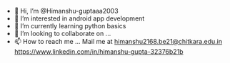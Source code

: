 - 👋 Hi, I’m @Himanshu-guptaaa2003
- 👀 I’m interested in android app development
- 🌱 I’m currently learning python basics 
- 💞️ I’m looking to collaborate on ...
- 📫 How to reach me ...
Mail me at himanshu2168.be21@chitkara.edu.in
https://www.linkedin.com/in/himanshu-gupta-32376b21b

<!---
Himanshu-guptaaa2003/Himanshu-guptaaa2003 is a ✨ special ✨ repository because its `README.md` (this file) appears on your GitHub profile.
You can click the Preview link to take a look at your changes.
--->
